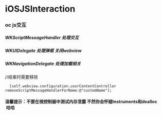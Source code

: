 # iOSJSInteraction

### oc js交互
##### WKScriptMessageHandler 处理交互
##### WKUIDelegate 处理弹框 关闭webview
##### WKNavigationDelegate 处理加载相关


//结束时需要移除
```
  [self.webview.configuration.userContentController removeScriptMessageHandlerForName:@"customName"];
```

#### 温馨提示：不要在根控制器中测试内存泄露 不然你会怀疑Instruments和dealloc  哈哈
        
        
